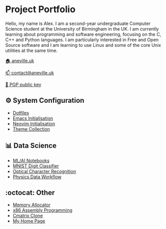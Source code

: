 # Project Portfolio

Hello, my name is Alex. I am a second-year undergraduate Computer
Science student at the University of Birmingham in the UK. I am
currently learning about programming and software engineering, focusing
on the C, C++ and Python languages. I am particularly interested in Free
and Open Source software and I am learning to use Linux and some of the
core Unix utilities at the same time.

[:house: aneville.uk](https://aneville.uk)

[:mailbox: contact@aneville.uk](mailto:contact@aneville.uk)

[:key: PGP public key](https://keys.openpgp.org/vks/v1/by-fingerprint/CD282C70B02BA79568936B81A08EBFDC2F75FF39)

## :gear: System Configuration

- [Dotfiles](https://github.com/alexanderneville/dotfiles)
- [Emacs Initialisation](https://github.com/alexanderneville/emacs-config)
- [Neovim Initialisation](https://github.com/alexanderneville/nvim-config)
- [Theme Collection](https://github.com/alexanderneville/b16-themes)

## :bar_chart: Data Science

- [ML/AI Notebooks](https://github.com/alexanderneville/MLAI_notebooks)
- [MNIST Digit Classifier](https://github.com/alexanderneville/MNIST_solver)
- [Optical Character Recognition](https://github.com/alexanderneville/OCR)
- [Physics Data Workflow](https://github.com/alexanderneville/physics)

## :octocat: Other

- [Memory Allocator](https://github.com/alexanderneville/memory_allocator)
- [x86 Assembly Programming](https://github.com/alexanderneville/assembly)
- [Cmatrix Clone](https://github.com/alexanderneville/cmatrix)
- [My Home Page](https://github.com/alexanderneville/website)
